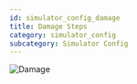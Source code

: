 ```yaml
---
id: simulator_config_damage
title: Damage Steps
category: simulator_config
subcategory: Simulator Config
---
```


![Damage](/img/simulator_config_damage.jpg)
